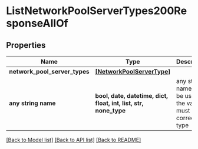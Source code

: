 # ListNetworkPoolServerTypes200ResponseAllOf


## Properties
Name | Type | Description | Notes
------------ | ------------- | ------------- | -------------
**network_pool_server_types** | [**[NetworkPoolServerType]**](NetworkPoolServerType.md) |  | [optional] 
**any string name** | **bool, date, datetime, dict, float, int, list, str, none_type** | any string name can be used but the value must be the correct type | [optional]

[[Back to Model list]](../README.md#documentation-for-models) [[Back to API list]](../README.md#documentation-for-api-endpoints) [[Back to README]](../README.md)


